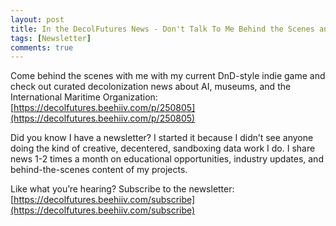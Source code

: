 ```yaml
---
layout: post
title: In the DecolFutures News - Don't Talk To Me Behind the Scenes and Curated Decolonization News
tags: [Newsletter]
comments: true
---
```


Come behind the scenes with me with my current DnD-style indie game and check out curated decolonization news about AI, museums, and the International Maritime Organization: [https://decolfutures.beehiiv.com/p/250805](https://decolfutures.beehiiv.com/p/250805)

Did you know I have a newsletter? I started it because I didn’t see anyone doing the kind of creative, decentered, sandboxing data work I do. I share news 1-2 times a month on educational opportunities, industry updates, and behind-the-scenes content of my projects.

Like what you’re hearing? Subscribe to the newsletter: [https://decolfutures.beehiiv.com/subscribe](https://decolfutures.beehiiv.com/subscribe)
